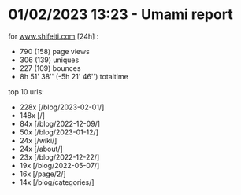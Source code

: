 # 01/02/2023 13:23 - Umami report
for www.shifeiti.com [24h] :

 - 790 (158) page views
 - 306 (139) uniques
 - 227 (109) bounces
 - 8h 51' 38'' (-5h 21' 46'') totaltime


top 10 urls:
 - 228x [/blog/2023-02-01/]
 - 148x [/]
 - 84x [/blog/2022-12-09/]
 - 50x [/blog/2023-01-12/]
 - 24x [/wiki/]
 - 24x [/about/]
 - 23x [/blog/2022-12-22/]
 - 19x [/blog/2022-05-07/]
 - 16x [/page/2/]
 - 14x [/blog/categories/]


